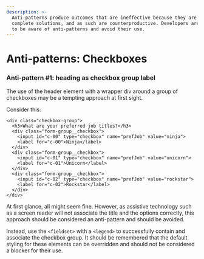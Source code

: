 ```yaml
---
description: >-
  Anti-patterns produce outcomes that are ineffective because they are not
  complete solutions, and as such are counterproductive. Developers are advised
  to be aware of anti-patterns and avoid their use.
---
```


# Anti-patterns: Checkboxes

### Anti-pattern \#1: heading as checkbox group label

The use of the header element with a wrapper div around a group of checkboxes may be a tempting approach at first sight. 

Consider this: 

```markup
<div class="checkbox-group">
  <h3>What are your preferred job titles?</h3>
  <div class="form-group__checkbox">
    <input id="c-00" type="checkbox" name="prefJob" value="ninja">
    <label for="c-00">Ninja</label>
  </div>
  <div class="form-group__checkbox">
  	<input id="c-01" type="checkbox" name="prefJob" value="unicorn">
   	<label for="c-01">Unicorn</label>
  </div>
  <div class="form-group__checkbox">
    <input id="c-02" type="checkbox" name="prefJob" value="rockstar">
   	<label for="c-02">Rockstar</label>
  </div>
</div>
```

At first glance, all might seem fine. However, as assistive technology such as a screen reader will not associate the title and the options correctly, this approach should be considered an anti-pattern and should be avoided. 

Instead, use the `<fieldset>` with a `<legend>` to successfully contain and associate the checkbox group. It should be remembered that the default styling for these elements can be overridden and should not be considered a blocker for their use. 

